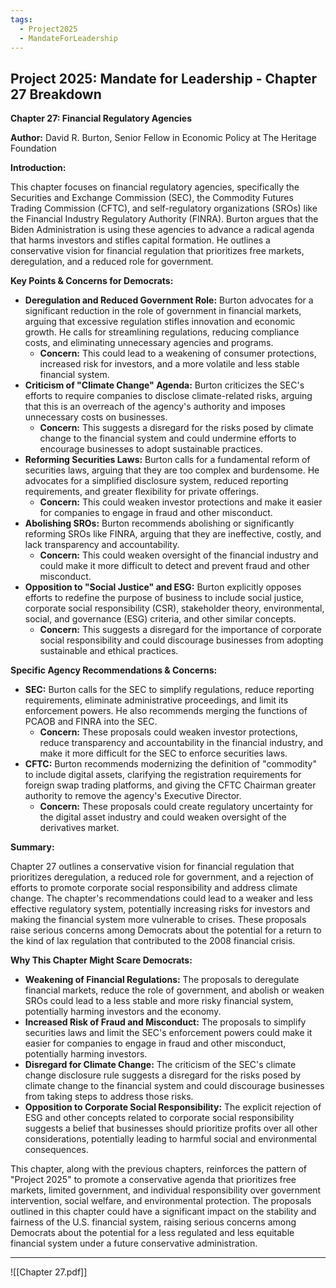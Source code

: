 ```yaml
---
tags:
  - Project2025
  - MandateForLeadership
---
```

## Project 2025: Mandate for Leadership - Chapter 27 Breakdown

**Chapter 27: Financial Regulatory Agencies**

**Author:** David R. Burton, Senior Fellow in Economic Policy at The Heritage Foundation

**Introduction:**

This chapter focuses on financial regulatory agencies, specifically the Securities and Exchange Commission (SEC), the Commodity Futures Trading Commission (CFTC), and self-regulatory organizations (SROs) like the Financial Industry Regulatory Authority (FINRA). Burton argues that the Biden Administration is using these agencies to advance a radical agenda that harms investors and stifles capital formation. He outlines a conservative vision for financial regulation that prioritizes free markets, deregulation, and a reduced role for government.

**Key Points & Concerns for Democrats:**

* **Deregulation and Reduced Government Role:** Burton advocates for a significant reduction in the role of government in financial markets, arguing that excessive regulation stifles innovation and economic growth. He calls for streamlining regulations, reducing compliance costs, and eliminating unnecessary agencies and programs.
    * **Concern:** This could lead to a weakening of consumer protections, increased risk for investors, and a more volatile and less stable financial system.
* **Criticism of "Climate Change" Agenda:** Burton criticizes the SEC's efforts to require companies to disclose climate-related risks, arguing that this is an overreach of the agency's authority and imposes unnecessary costs on businesses.
    * **Concern:** This suggests a disregard for the risks posed by climate change to the financial system and could undermine efforts to encourage businesses to adopt sustainable practices.
* **Reforming Securities Laws:** Burton calls for a fundamental reform of securities laws, arguing that they are too complex and burdensome. He advocates for a simplified disclosure system, reduced reporting requirements, and greater flexibility for private offerings.
    * **Concern:** This could weaken investor protections and make it easier for companies to engage in fraud and other misconduct.
* **Abolishing SROs:** Burton recommends abolishing or significantly reforming SROs like FINRA, arguing that they are ineffective, costly, and lack transparency and accountability.
    * **Concern:** This could weaken oversight of the financial industry and could make it more difficult to detect and prevent fraud and other misconduct.
* **Opposition to "Social Justice" and ESG:** Burton explicitly opposes efforts to redefine the purpose of business to include social justice, corporate social responsibility (CSR), stakeholder theory, environmental, social, and governance (ESG) criteria, and other similar concepts.
    * **Concern:** This suggests a disregard for the importance of corporate social responsibility and could discourage businesses from adopting sustainable and ethical practices.

**Specific Agency Recommendations & Concerns:**

* **SEC:** Burton calls for the SEC to simplify regulations, reduce reporting requirements, eliminate administrative proceedings, and limit its enforcement powers. He also recommends merging the functions of PCAOB and FINRA into the SEC.
    * **Concern:** These proposals could weaken investor protections, reduce transparency and accountability in the financial industry, and make it more difficult for the SEC to enforce securities laws.
* **CFTC:** Burton recommends modernizing the definition of "commodity" to include digital assets, clarifying the registration requirements for foreign swap trading platforms, and giving the CFTC Chairman greater authority to remove the agency's Executive Director.
    * **Concern:** These proposals could create regulatory uncertainty for the digital asset industry and could weaken oversight of the derivatives market.

**Summary:**

Chapter 27 outlines a conservative vision for financial regulation that prioritizes deregulation, a reduced role for government, and a rejection of efforts to promote corporate social responsibility and address climate change. The chapter's recommendations could lead to a weaker and less effective regulatory system, potentially increasing risks for investors and making the financial system more vulnerable to crises. These proposals raise serious concerns among Democrats about the potential for a return to the kind of lax regulation that contributed to the 2008 financial crisis.

**Why This Chapter Might Scare Democrats:**

* **Weakening of Financial Regulations:** The proposals to deregulate financial markets, reduce the role of government, and abolish or weaken SROs could lead to a less stable and more risky financial system, potentially harming investors and the economy.
* **Increased Risk of Fraud and Misconduct:** The proposals to simplify securities laws and limit the SEC's enforcement powers could make it easier for companies to engage in fraud and other misconduct, potentially harming investors.
* **Disregard for Climate Change:** The criticism of the SEC's climate change disclosure rule suggests a disregard for the risks posed by climate change to the financial system and could discourage businesses from taking steps to address those risks.
* **Opposition to Corporate Social Responsibility:** The explicit rejection of ESG and other concepts related to corporate social responsibility suggests a belief that businesses should prioritize profits over all other considerations, potentially leading to harmful social and environmental consequences.

This chapter, along with the previous chapters, reinforces the pattern of "Project 2025" to promote a conservative agenda that prioritizes free markets, limited government, and individual responsibility over government intervention, social welfare, and environmental protection. The proposals outlined in this chapter could have a significant impact on the stability and fairness of the U.S. financial system, raising serious concerns among Democrats about the potential for a less regulated and less equitable financial system under a future conservative administration. 

----

![[Chapter 27.pdf]]